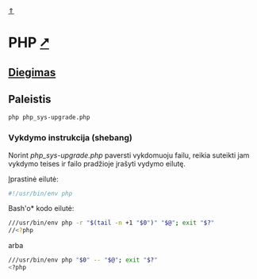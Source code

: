 [&uArr;](./readme.md)

# PHP [&#x2B67;](https://www.php.net/)

## [Diegimas](../install/php_readme.md)

## Paleistis

```bash
php php_sys-upgrade.php
```

### Vykdymo instrukcija (shebang)

Norint *php_sys-upgrade.php* paversti vykdomuoju failu, reikia suteikti jam vykdymo teises ir failo pradžioje įrašyti vydymo eilutę.

Įprastinė eilutė:

```bash
#!/usr/bin/env php
```

Bash'o* kodo eilutė:

```bash
///usr/bin/env php -r "$(tail -n +1 "$0")" "$@"; exit "$?"
//<?php
```

arba

```bash
///usr/bin/env php "$0" -- "$@"; exit "$?"
<?php
```
